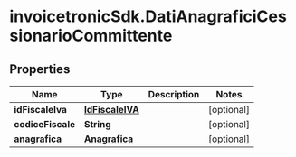 # invoicetronicSdk.DatiAnagraficiCessionarioCommittente

## Properties

Name | Type | Description | Notes
------------ | ------------- | ------------- | -------------
**idFiscaleIva** | [**IdFiscaleIVA**](IdFiscaleIVA.md) |  | [optional] 
**codiceFiscale** | **String** |  | [optional] 
**anagrafica** | [**Anagrafica**](Anagrafica.md) |  | [optional] 



